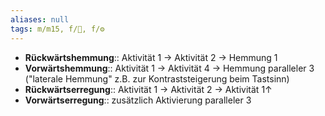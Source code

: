 ```yaml
---
aliases: null
tags: m/m15, f/🧠, f/⚙️
---
```

- **Rückwärtshemmung**:: Aktivität 1 → Aktivität 2 → Hemmung 1
- **Vorwärtshemmung**:: Aktivität 1 → Aktivität 4 → Hemmung paralleler 3 ("laterale Hemmung" z.B. zur Kontraststeigerung beim Tastsinn)
- **Rückwärtserregung**:: Aktivität 1 → Aktivität 2 → Aktivität 1↑ 
- **Vorwärtserregung**:: zusätzlich Aktivierung paralleler 3